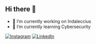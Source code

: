 ## Hi there 👋

- 🔭 I’m currently working on Indaleccius
- 🌱 I’m currently learning Cybersecurity

[![Instagram](https://img.shields.io/badge/Instagram-@oriooltorrent-E4405F?style=for-the-badge&logo=instagram&logoColor=white&labelColor=101010)](https://instagram.com/oriooltorrent)
[![LinkedIn](https://img.shields.io/badge/LinkedIn-OriolTorrent-0077B5?style=for-the-badge&logo=linkedin&logoColor=white&labelColor=101010)](https://www.linkedin.com/in/oriol-torrent-roura/)

<!--
**orioltorrent5/orioltorrent5** is a ✨ _special_ ✨ repository because its `README.md` (this file) appears on your GitHub profile.

Here are some ideas to get you started:

- 🔭 I’m currently working on Indaleccius
- 🌱 I’m currently learning Cybersecurity
- 👯 I’m looking to collaborate on ...
- 🤔 I’m looking for help with ...
- 💬 Ask me about ...
- 📫 How to reach me: ...
- 😄 Pronouns: ...
- ⚡ Fun fact: ...
-->

